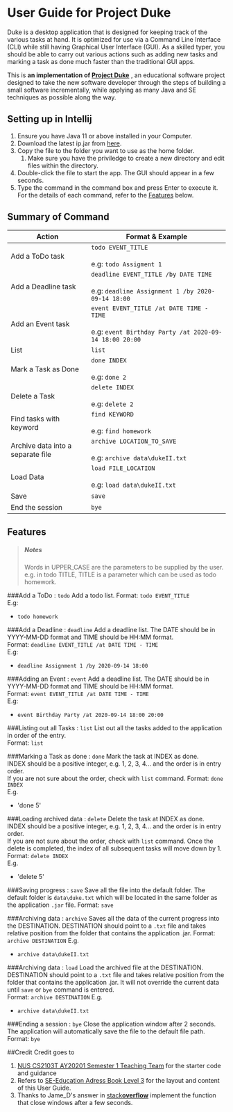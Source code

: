 # User Guide for Project Duke

Duke is a desktop application that is designed for keeping track of the various tasks at hand. It is optimized for 
use via a Command Line Interface (CLI) while still having Graphical User Interface (GUI). As a skilled typer, you should
be able to carry out various actions such as adding new tasks and marking a task as done much faster than the 
traditional GUI apps.

This is **an implementation of [Project Duke](https://nus-cs2103-ay1920s2.github.io/website/se-book-adapted/projectDuke/index.html)**
, an educational software project designed to take the new software developer through the steps of building
a small software incrementally, while applying as many Java and SE techniques as possible along the way.


## Setting up in Intellij
1. Ensure you have Java 11 or above installed in your Computer.
1. Download the latest ip.jar from [here](https://github.com/Nahoyhp/ip).
1. Copy the file to the folder you want to use as the home folder.
   1. Make sure you have the priviledge to create a new directory and edit files within the directory.
1. Double-click the file to start the app. The GUI should appear in a few seconds.
1. Type the command in the command box and press Enter to execute it. 
For the details of each command, refer to the [Features](##features) below.


## Summary of Command  
Action | Format & Example  
-----------------------|-----------------------  
Add a ToDo task | `todo EVENT_TITLE ` <br/> <br/> e.g: `todo Assigment 1`  
Add a Deadline task | `deadline EVENT_TITLE /by DATE TIME` <br/> <br/> e.g: `deadline Assignment 1 /by 2020-09-14 18:00`  
Add an Event task | `event EVENT_TITLE /at DATE TIME - TIME` <br/> <br/> e.g: `event Birthday Party /at 2020-09-14 18:00 20:00`  
List | `list`  
Mark a Task as Done | `done INDEX` <br/> <br/> e.g: `done 2`  
Delete a Task | `delete INDEX` <br/> <br/> e.g: `delete 2`  
Find tasks with keyword | `find KEYWORD` <br/> <br/> e.g: `find homework`  
Archive data into a separate file | `archive LOCATION_TO_SAVE` <br/> <br/> e.g: `archive data\dukeII.txt`  
Load Data | `load FILE_LOCATION` <br/> <br/> e.g: `load data\dukeII.txt`  
Save | `save`  
End the session | `bye`  

## Features
<blockquote>
<h5>Notes</h5>
<font>
Words in UPPER_CASE are the parameters to be supplied by the user.
e.g. in todo TITLE, TITLE is a parameter which can be used as todo homework.
</font>
</blockquote>

###Add a ToDo : `todo` 
Add a todo list.
Format: `todo EVENT_TITLE`  
E.g:
* `todo homework`

###Add a Deadline : `deadline`
Add a deadline list. The DATE should be in YYYY-MM-DD format and TIME should be HH:MM format.  
Format: `deadline EVENT_TITLE /at DATE TIME - TIME`  
E.g:
* `deadline Assignment 1 /by 2020-09-14 18:00`

###Adding an Event : `event`
Add a deadline list. The DATE should be in YYYY-MM-DD format and TIME should be HH:MM format.  
Format: `event EVENT_TITLE /at DATE TIME - TIME`  
E.g:
* `event Birthday Party /at 2020-09-14 18:00 20:00`

###Listing out all Tasks : `list`
List out all the tasks added to the application in order of the entry.   
Format: `list`

###Marking a Task as done : `done`
Mark the task at INDEX as done.  
INDEX should be a positive integer, e.g. 1, 2, 3, 4... and the order is in entry order.  
If you are not sure about the order, check with `list` command.
Format: `done INDEX`  
E.g.
* 'done 5'

###Loading archived data : `delete`
Delete the task at INDEX as done.  
INDEX should be a positive integer, e.g. 1, 2, 3, 4... and the order is in entry order.  
If you are not sure about the order, check with `list` command.
Once the delete is completed, the index of all subsequent tasks will move down by 1. 
Format: `delete INDEX`  
E.g.
* 'delete 5'  

###Saving progress : `save`
Save all the file into the default folder.
The default folder is `data\duke.txt` which will be located in the same folder as the application `.jar` file.
Format: `save`

###Archiving data : `archive`
Saves all the data of the current progress into the DESTINATION.
DESTINATION should point to a `.txt` file and takes relative position from the folder that contains the application .jar.
Format: `archive DESTINATION`
E.g.
* `archive data\dukeII.txt`  

###Archiving data : `load`
Load the archived file at the DESTINATION.
DESTINATION should point to a `.txt` file and takes relative position from the folder that contains the application .jar.
It will not override the current data until `save` or `bye` command is entered.  
Format: `archive DESTINATION`
E.g.
* `archive data\dukeII.txt`

###Ending a session : `bye`
Close the application window after 2 seconds.  
The application will automatically save the file to the default file path.  
Format: `bye`

##Credit
Credit goes to
1. [NUS CS2103T AY20201 Semester 1 Teaching Team](https://github.com/nus-cs2103-AY2021S1/ip) for the starter code and guidance
1. Refers to [SE-Education Adress Book Level 3](https://se-education.org/addressbook-level3/UserGuide.html) for the layout and content of
this User Guide. 
1. Thanks to Jame_D's answer in [stack**overflow**](https://stackoverflow.com/questions/27334455/how-to-close-a-stage-after-a-certain-amount-of-time-javafx.)
implement the function that close windows after a few seconds.


